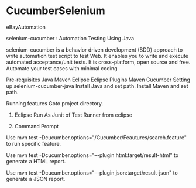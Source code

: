 # CucumberSelenium
eBayAutomation

selenium-cucumber : Automation Testing Using Java

selenium-cucumber is a behavior driven development (BDD) approach to write automation test script to test Web. It enables you to write and execute automated acceptance/unit tests. 
It is cross-platform, open source and free. Automate your test cases with minimal coding
    
Pre-requisites
Java
Maven
Eclipse
Eclipse Plugins
Maven
Cucumber
Setting up selenium-cucumber-java
Install Java and set path.
Install Maven and set path.


Running features
Goto project directory.

1) Eclipse
   Run As Junit of Test Runner from eclipse

2) Command Prompt

Use mvn test -Dcucumber.options="/Cucumber/Feautures/search.feature" to run specific feature.

Use mvn test -Dcucumber.options="–-plugin html:target/result-html" to generate a HTML report.

Use mvn test -Dcucumber.options="–-plugin json:target/result-json" to generate a JSON report.


